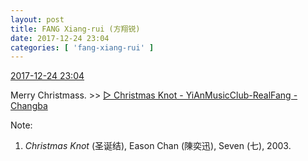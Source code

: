 ```yaml
---
layout: post
title: FANG Xiang-rui (方翔锐)
date: 2017-12-24 23:04
categories: [ 'fang-xiang-rui' ]
---
```


<div class="weibo-info">
  <a href="https://weibo.com/6117583008/FBbmLtZFr">2017-12-24 23:04</a>
</div>

Merry Christmass. >> [▷ Christmas Knot - YiAnMusicClub-RealFang - Changba](http://changba.com/s/2-Z39xDlDK6vMEk_W3MToA)

<!-- more -->

Note:
1. *Christmas Knot* (圣诞结), Eason Chan (陳奕迅), Seven (七), 2003.
